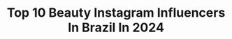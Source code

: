 ---
title: Top 10 Beauty Instagram Influencers In Brazil In 2024
description: >-
  Find top beauty Instagram influencers in Brazil in 2024. Most popular hashtags: #fashion #publicidade #inspira.
platform: Instagram
hits: 3491
text_top: Identify the top-rated Instagram profiles on inBeat.
text_bottom: Our search engine aggregates 3491 Instagram influencers like this in Brazil for you to pitch.
profiles:
  - username: "markitocosta"
    fullname: >-
      Markito Costa
    bio: >-
      BEAUTY
    location: "Brazil"
    followers: 64740
    engagement: 116
    commentsToLikes: 0.045736
    id: ck15pizpuy4hq0i193ogzz27i
    verified: false
    hashtags: "#markitocostamakeup"
  - username: "sadaf_beauty_diary"
    fullname: >-
      Sadaf Masaeli
    bio: >-
      📍San Francisco Travel ✈️ Lifestyle 🏕 Fashion 👒 Follow my Beauty Page👉🏼 @sadaf_beauty 💄 Contact@sadafbeauty.net
    location: "Brazil"
    followers: 1816276
    engagement: 935
    commentsToLikes: 0.010492
    id: ckaoxog5pe49p0i78efq8o9lq
    verified: false
    hashtags: "#goizmir, #izmir, #goturkey, #homerenovation"
  - username: "cashmeretart"
    fullname: >-
      Micheline du Toit
    bio: >-
      🦑Pro MUA, Fabricator & Professional shapeshifter 🎮Twitch Affiliate | Cosplay | Beauty 🇿🇦CT/ZA PR/Collabs: Cashmeretart@gmail.com 💍 @5chalk
    location: "Brazil"
    followers: 8528
    engagement: 423
    commentsToLikes: 0.041727
    id: ckaordotmmr3u0i78hescnkzt
    verified: false
    hashtags: "#southafrica, #halloween, #motd, #kitana"
  - username: "gabzuski"
    fullname: >-
      Gabriela Zambrozuski
    bio: >-
      gaming, arts & beauty 27 anos, SP 🌈 contato@gabzuski.com
    location: "Brazil"
    followers: 1044871
    engagement: 451
    commentsToLikes: 0.024582
    id: ck5znxwsdpczi0i146infft1w
    verified: false
    hashtags: "#reels, #explore, #jackryan, #publicidade"
  - username: "brunamurtaa"
    fullname: >-
      BM
    bio: >-
      fashion | beauty | lifestyle 💌 bruna.murta@popcommunication.com.br
    location: "Brazil"
    followers: 14431
    engagement: 741
    commentsToLikes: 0.067673
    id: ck5c27sqowpng0i119hdf4of5
    verified: false
    hashtags: "#bailedavogue, #bailedavogue2023"
  - username: "ana.passaretti"
    fullname: >-
      Ana Clara Passaretti
    bio: >-
      🖤 beauty & lifestyle. ⛓️ São Paulo, Brasil. ✉️ anapassaretti@agenciabae.com 🤓 @anaheartbooks
    location: "Brazil"
    followers: 139070
    engagement: 453
    commentsToLikes: 0.012943
    id: cl4f68x31pw850i23cjzss9iy
    verified: false
    hashtags: "#ttdeye, #ttd"
  - username: "hillarymedeiross"
    fullname: >-
      Hillary Medeiros
    bio: >-
      fashion l beauty SP • Brasil ✉️ contato@hillarymedeiros.com
    location: "Brazil"
    followers: 827530
    engagement: 501
    commentsToLikes: 0.008737
    id: ck9wdogh0givp0j78prjctzeb
    verified: false
    hashtags: "#revolveme, #sheinbrasil, #sheinforall, #nasheintem"
  - username: "caiorevela"
    fullname: >-
      Caio Revela
    bio: >-
      beauty | fashion | inspo Publi: caiorevela@gaiah.ag
    location: "Brazil"
    followers: 123123
    engagement: 468
    commentsToLikes: 0.054680
    id: ck5hiwh52fl3s0i11rh4p0a1k
    verified: false
    hashtags: "#look, #corpolivre, #men, #estilo"
  - username: "maxiane"
    fullname: >-
      Maxiane Rodrigues
    bio: >-
      Fashion, beauty, lifestyle e comunicação. Especialista em Hist. do Nordeste do Brasil pela Unicap. ☎️Contato profissional↓
    location: "Brazil"
    followers: 30560
    engagement: 429
    commentsToLikes: 0.036197
    id: ck8t2rhlo0g040j78hdsuxqzh
    verified: false
    hashtags: "#carpina, #mamaedeprimeiraviagem, #recife, #influencer"
  - username: "gessicaoliveiramuniz"
    fullname: >-
      GESSICA OLIVEIRA
    bio: >-
      • SEJA LUZ ✨ • CEO @amory.bygessicaoliveira • Fashion, beauty and life style 💕 • Mamãe da princesa @luamariamv 🌙
    location: "Brazil"
    followers: 204262
    engagement: 433
    commentsToLikes: 0.023135
    id: ck5q27njzenwt0i11zayhl4en
    verified: false
    hashtags: "#tiktok, #grwm, #bandidozefelipe, #reels"
---